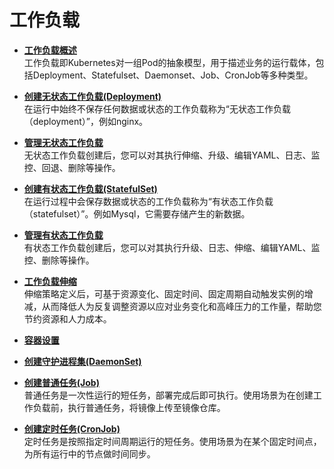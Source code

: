 # 工作负载<a name="cce_01_0046"></a>

-   **[工作负载概述](工作负载概述.md)**  
工作负载即Kubernetes对一组Pod的抽象模型，用于描述业务的运行载体，包括Deployment、Statefulset、Daemonset、Job、CronJob等多种类型。
-   **[创建无状态工作负载\(Deployment\)](创建无状态工作负载(Deployment).md)**  
在运行中始终不保存任何数据或状态的工作负载称为“无状态工作负载（deployment）”，例如nginx。
-   **[管理无状态工作负载](管理无状态工作负载.md)**  
无状态工作负载创建后，您可以对其执行伸缩、升级、编辑YAML、日志、监控、回退、删除等操作。
-   **[创建有状态工作负载\(StatefulSet\)](创建有状态工作负载(StatefulSet).md)**  
在运行过程中会保存数据或状态的工作负载称为“有状态工作负载（statefulset）”。例如Mysql，它需要存储产生的新数据。
-   **[管理有状态工作负载](管理有状态工作负载.md)**  
有状态工作负载创建后，您可以对其执行升级、日志、伸缩、编辑YAML、监控、删除等操作。
-   **[工作负载伸缩](工作负载伸缩.md)**  
伸缩策略定义后，可基于资源变化、固定时间、固定周期自动触发实例的增减，从而降低人为反复调整资源以应对业务变化和高峰压力的工作量，帮助您节约资源和人力成本。
-   **[容器设置](容器设置.md)**  

-   **[创建守护进程集\(DaemonSet\)](创建守护进程集(DaemonSet).md)**  

-   **[创建普通任务\(Job\)](创建普通任务(Job).md)**  
普通任务是一次性运行的短任务，部署完成后即可执行。使用场景为在创建工作负载前，执行普通任务，将镜像上传至镜像仓库。
-   **[创建定时任务\(CronJob\)](创建定时任务(CronJob).md)**  
定时任务是按照指定时间周期运行的短任务。使用场景为在某个固定时间点，为所有运行中的节点做时间同步。

